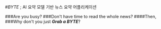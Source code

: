 #_BYTE_ ; AI 요약 모델 기반 뉴스 요약 어플리케이션

###Are you busy?
###Don't have time to read the whole news?
####Then,
###Why don't you just **_Grab a BYTE_**?
